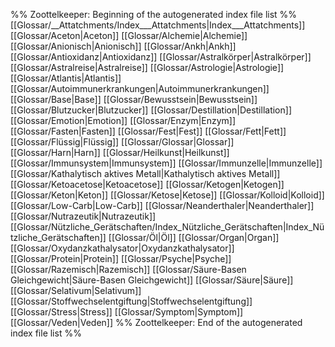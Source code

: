 %% Zoottelkeeper: Beginning of the autogenerated index file list  %%
 [[Glossar/__Attatchments/Index___Attatchments|Index___Attatchments]]
 [[Glossar/Aceton|Aceton]]
 [[Glossar/Alchemie|Alchemie]]
 [[Glossar/Anionisch|Anionisch]]
 [[Glossar/Ankh|Ankh]]
 [[Glossar/Antioxidanz|Antioxidanz]]
 [[Glossar/Astralkörper|Astralkörper]]
 [[Glossar/Astralreise|Astralreise]]
 [[Glossar/Astrologie|Astrologie]]
 [[Glossar/Atlantis|Atlantis]]
 [[Glossar/Autoimmunerkrankungen|Autoimmunerkrankungen]]
 [[Glossar/Base|Base]]
 [[Glossar/Bewusstsein|Bewusstsein]]
 [[Glossar/Blutzucker|Blutzucker]]
 [[Glossar/Destillation|Destillation]]
 [[Glossar/Emotion|Emotion]]
 [[Glossar/Enzym|Enzym]]
 [[Glossar/Fasten|Fasten]]
 [[Glossar/Fest|Fest]]
 [[Glossar/Fett|Fett]]
 [[Glossar/Flüssig|Flüssig]]
 [[Glossar/Glossar|Glossar]]
 [[Glossar/Harn|Harn]]
 [[Glossar/Heilkunst|Heilkunst]]
 [[Glossar/Immunsystem|Immunsystem]]
 [[Glossar/Immunzelle|Immunzelle]]
 [[Glossar/Kathalytisch aktives Metall|Kathalytisch aktives Metall]]
 [[Glossar/Ketoacetose|Ketoacetose]]
 [[Glossar/Ketogen|Ketogen]]
 [[Glossar/Keton|Keton]]
 [[Glossar/Ketose|Ketose]]
 [[Glossar/Kolloid|Kolloid]]
 [[Glossar/Low-Carb|Low-Carb]]
 [[Glossar/Neanderthaler|Neanderthaler]]
 [[Glossar/Nutrazeutik|Nutrazeutik]]
 [[Glossar/Nützliche_Gerätschaften/Index_Nützliche_Gerätschaften|Index_Nützliche_Gerätschaften]]
 [[Glossar/Öl|Öl]]
 [[Glossar/Organ|Organ]]
 [[Glossar/Oxydanzkathalysator|Oxydanzkathalysator]]
 [[Glossar/Protein|Protein]]
 [[Glossar/Psyche|Psyche]]
 [[Glossar/Razemisch|Razemisch]]
 [[Glossar/Säure-Basen Gleichgewicht|Säure-Basen Gleichgewicht]]
 [[Glossar/Säure|Säure]]
 [[Glossar/Selativum|Selativum]]
 [[Glossar/Stoffwechselentgiftung|Stoffwechselentgiftung]]
 [[Glossar/Stress|Stress]]
 [[Glossar/Symptom|Symptom]]
 [[Glossar/Veden|Veden]]
%% Zoottelkeeper: End of the autogenerated index file list  %%
